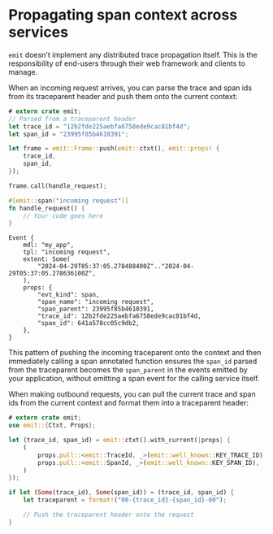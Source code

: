 # Propagating span context across services

`emit` doesn't implement any distributed trace propagation itself. This is the responsibility of end-users through their web framework and clients to manage.

When an incoming request arrives, you can parse the trace and span ids from its traceparent header and push them onto the current context:

```rust
# extern crate emit;
// Parsed from a traceparent header
let trace_id = "12b2fde225aebfa6758ede9cac81bf4d";
let span_id = "23995f85b4610391";

let frame = emit::Frame::push(emit::ctxt(), emit::props! {
    trace_id,
    span_id,
});

frame.call(handle_request);

#[emit::span("incoming request")]
fn handle_request() {
    // Your code goes here
}
```

```text
Event {
    mdl: "my_app",
    tpl: "incoming request",
    extent: Some(
        "2024-04-29T05:37:05.278488400Z".."2024-04-29T05:37:05.278636100Z",
    ),
    props: {
        "evt_kind": span,
        "span_name": "incoming request",
        "span_parent": 23995f85b4610391,
        "trace_id": 12b2fde225aebfa6758ede9cac81bf4d,
        "span_id": 641a578cc05c9db2,
    },
}
```

This pattern of pushing the incoming traceparent onto the context and then immediately calling a span annotated function ensures the `span_id` parsed from the traceparent becomes the `span_parent` in the events emitted by your application, without emitting a span event for the calling service itself.

When making outbound requests, you can pull the current trace and span ids from the current context and format them into a traceparent header:

```rust
# extern crate emit;
use emit::{Ctxt, Props};

let (trace_id, span_id) = emit::ctxt().with_current(|props| {
    (
        props.pull::<emit::TraceId, _>(emit::well_known::KEY_TRACE_ID),
        props.pull::<emit::SpanId, _>(emit::well_known::KEY_SPAN_ID),
    )
});

if let (Some(trace_id), Some(span_id)) = (trace_id, span_id) {
    let traceparent = format!("00-{trace_id}-{span_id}-00");

    // Push the traceparent header onto the request
}
```
